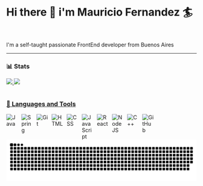 # Hi there 👋 i'm Mauricio Fernandez 🏄‍

<br />

I'm a self-taught passionate FrontEnd developer from Buenos Aires

---

### 📊 Stats

<div align="left">
  <a href="https://github.com/maufernandezdev">
  <img height="180em" src="https://github-readme-stats.vercel.app/api?username=maufernandezdev&theme=nightowl"/>
  <img height="180em" src="https://github-readme-stats.vercel.app/api/top-langs/?username=maufernandezdev&&layout=compact&langs_count=7&theme=nightowl"/>
</div>
  
# 
  
### 🧰 Languages and Tools

<div style="display: inline_block">
  <img align="left" alt="Java" width="30px" style="padding-right:10px;" src="https://cdn.jsdelivr.net/gh/devicons/devicon/icons/java/java-original.svg"/>
 <img align="left" alt="Spring" width="30px" style="padding-right:10px;" src="https://cdn.jsdelivr.net/gh/devicons/devicon/icons/spring/spring-original.svg" />
<img align="left" alt="Git" width="30px" style="padding-right:10px;" src="https://cdn.jsdelivr.net/gh/devicons/devicon/icons/git/git-original.svg" />
<img align="left" alt="HTML" width="30px" style="padding-right:10px;" src="https://cdn.jsdelivr.net/gh/devicons/devicon/icons/html5/html5-plain.svg" />
<img align="left" alt="CSS" width="30px" style="padding-right:10px;" src="https://cdn.jsdelivr.net/gh/devicons/devicon/icons/css3/css3-plain.svg" />
<img align="left" alt="JavaScript" width="30px" style="padding-right:10px;" src="https://cdn.jsdelivr.net/gh/devicons/devicon/icons/javascript/javascript-plain.svg" />
<img align="left" alt="React" width="30px" style="padding-right:10px;" src="https://cdn.jsdelivr.net/gh/devicons/devicon/icons/react/react-original.svg" />
<img align="left" alt="NodeJS" width="30px" style="padding-right:10px;" src="https://cdn.jsdelivr.net/gh/devicons/devicon/icons/nodejs/nodejs-original.svg" />
<img align="left" alt="C++" width="30px" style="padding-right:10px;" src="https://cdn.jsdelivr.net/gh/devicons/devicon/icons/cplusplus/cplusplus-line.svg" />
<img align="left" alt="GitHub" width="30px" style="padding-right:10px;" src="https://cdn.jsdelivr.net/gh/devicons/devicon/icons/github/github-original.svg" />

  <!-- 
  <img align="center" alt="mau-js" height="30" width="40" src="https://raw.githubusercontent.com/devicons/devicon/master/icons/javascript/javascript-plain.svg">
  <img align="center" alt="mau-react" height="30" width="40" src="https://raw.githubusercontent.com/devicons/devicon/master/icons/react/react-original.svg">
  <img align="center" alt="mau-HTML" height="30" width="40" src="https://raw.githubusercontent.com/devicons/devicon/master/icons/html5/html5-original.svg">
  <img align="center" alt="mau-CSS" height="30" width="40" src="https://raw.githubusercontent.com/devicons/devicon/master/icons/css3/css3-original.svg"> 
  <img align="center" alt="mau-Csharp" height="30" width="40" src="https://raw.githubusercontent.com/devicons/devicon/master/icons/csharp/csharp-original.svg">
  <img align="center" alt="mau-node" height="30" src="https://raw.githubusercontent.com/github/explore/80688e429a7d4ef2fca1e82350fe8e3517d3494d/topics/nodejs/nodejs.png"> -->
</div>  

![Snake animation](https://github.com/maufernandezdev/maufernandezdev/blob/output/github-contribution-grid-snake.svg)
  
  
